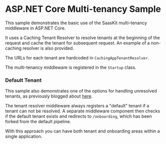 # ASP.NET Core Multi-tenancy Sample

This sample demonstrates the basic use of the SaasKit multi-tenancy middleware in ASP.NET Core.

It uses a Caching Tenant Resolver to resolve tenants at the beginning of the request and cache the tenant for subsequent request. An example of a non-caching resolver is also provided.

The URLs for each tenant are hardcoded in `CachingAppTenantResolver`.

The multi-tenancy middleware is registered in the `Startup` class.

### Default Tenant

This sample also demonstrates one of the options for handling unresolved tenants, as previously blogged about [here](http://benfoster.io/blog/handling-unresolved-tenants-in-saaskit).

The tenant resolver middleware always registers a "default" tenant if a tenant can not be resolved. A separate middleware component then checks if the default tenant exists and redirects to `/onboarding`, which has been forked from the default pipeline.

With this approach you can have both tenant and onboarding areas within a single application.